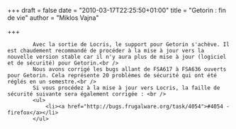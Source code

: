 
+++
draft = false
date = "2010-03-17T22:25:50+01:00"
title = "Getorin : fin de vie"
author = "Miklos Vajna"

+++

            Avec la sortie de Locris, le support pour Getorin s'achève. Il est chaudement recommandé de procéder à la mise à jour vers la nouvelle version stable car il n'y aura plus de mise à jour (logiciel et de sécurité) pour Getorin.<br />
            Nous avons corrigé les bugs allant de FSA617 à FSA636 ouverts pour Getorin. Cela représente 20 problèmes de sécurité qui ont été réglés en un semestre.<br />
            Si vous procédez à la mise à jour vers Locris, la faille de sécurité suivante sera également corrigée : <br />
            <ul>
                <li><a href="http://bugs.frugalware.org/task/4054">#4054 - firefox</a></li>
            </ul>
            
        